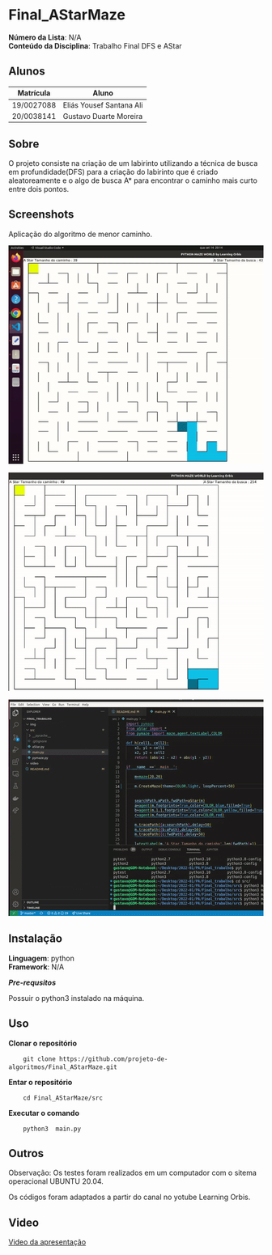 # Final_AStarMaze

**Número da Lista**: N/A<br>
**Conteúdo da Disciplina**: Trabalho Final DFS e AStar<br>

## Alunos
|Matrícula | Aluno |
| -- | -- |
| 19/0027088 |  Eliás Yousef Santana Ali |
| 20/0038141  | Gustavo Duarte Moreira |

## Sobre 
O projeto consiste na criação de um labirinto utilizando a técnica de busca em profundidade(DFS) para a criação do labirinto que é criado aleatoreamente e o algo de busca A* para encontrar o caminho mais curto entre dois pontos.

## Screenshots

Aplicação do algoritmo de menor caminho.

![Busca 1 AStar](img/Astar1.gif)

![Busca 2 AStar](img/Astar2.gif)

![Busca 3 AStar](img/Astar3.gif)


## Instalação 
**Linguagem**: python<br>
**Framework**: N/A<br>

***Pre-requsitos***

Possuir o python3 instalado na máquina.



## Uso 
**Clonar o repositório**
```
    git clone https://github.com/projeto-de-algoritmos/Final_AStarMaze.git
```
**Entar o repositório**
```
    cd Final_AStarMaze/src
```
**Executar o comando**
```
    python3  main.py
```
## Outros 
Observação: Os testes foram realizados em um computador com o sitema operacional UBUNTU 20.04.

Os códigos foram adaptados a partir do canal no yotube Learning Orbis.


## Video

[Video da apresentação](video/Final_AStarMaze.mp4)






